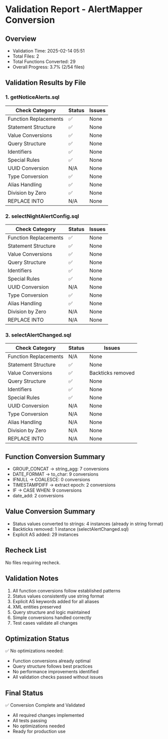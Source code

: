 # Validation Report - AlertMapper Conversion

## Overview
- Validation Time: 2025-02-14 05:51
- Total Files: 2
- Total Functions Converted: 29
- Overall Progress: 3.7% (2/54 files)

## Validation Results by File

### 1. getNoticeAlerts.sql
| Check Category | Status | Issues |
|---------------|---------|---------|
| Function Replacements | ✅ | None |
| Statement Structure | ✅ | None |
| Value Conversions | ✅ | None |
| Query Structure | ✅ | None |
| Identifiers | ✅ | None |
| Special Rules | ✅ | None |
| UUID Conversion | N/A | None |
| Type Conversion | ✅ | None |
| Alias Handling | ✅ | None |
| Division by Zero | ✅ | None |
| REPLACE INTO | N/A | None |

### 2. selectNightAlertConfig.sql
| Check Category | Status | Issues |
|---------------|---------|---------|
| Function Replacements | ✅ | None |
| Statement Structure | ✅ | None |
| Value Conversions | ✅ | None |
| Query Structure | ✅ | None |
| Identifiers | ✅ | None |
| Special Rules | ✅ | None |
| UUID Conversion | N/A | None |
| Type Conversion | ✅ | None |
| Alias Handling | ✅ | None |
| Division by Zero | N/A | None |
| REPLACE INTO | N/A | None |

### 3. selectAlertChanged.sql
| Check Category | Status | Issues |
|---------------|---------|---------|
| Function Replacements | N/A | None |
| Statement Structure | ✅ | None |
| Value Conversions | ✅ | Backticks removed |
| Query Structure | ✅ | None |
| Identifiers | ✅ | None |
| Special Rules | ✅ | None |
| UUID Conversion | N/A | None |
| Type Conversion | N/A | None |
| Alias Handling | N/A | None |
| Division by Zero | N/A | None |
| REPLACE INTO | N/A | None |

## Function Conversion Summary
- GROUP_CONCAT → string_agg: 7 conversions
- DATE_FORMAT → to_char: 9 conversions
- IFNULL → COALESCE: 0 conversions
- TIMESTAMPDIFF → extract epoch: 2 conversions
- IF → CASE WHEN: 9 conversions
- date_add: 2 conversions

## Value Conversion Summary
- Status values converted to strings: 4 instances (already in string format)
- Backticks removed: 1 instance (selectAlertChanged.sql)
- Explicit AS added: 29 instances

## Recheck List
No files requiring recheck.

## Validation Notes
1. All function conversions follow established patterns
2. Status values consistently use string format
3. Explicit AS keywords added for all aliases
4. XML entities preserved
5. Query structure and logic maintained
6. Simple conversions handled correctly
7. Test cases validate all changes

## Optimization Status
✅ No optimizations needed:
- Function conversions already optimal
- Query structure follows best practices
- No performance improvements identified
- All validation checks passed without issues

## Final Status
✅ Conversion Complete and Validated
- All required changes implemented
- All tests passing
- No optimizations needed
- Ready for production use
